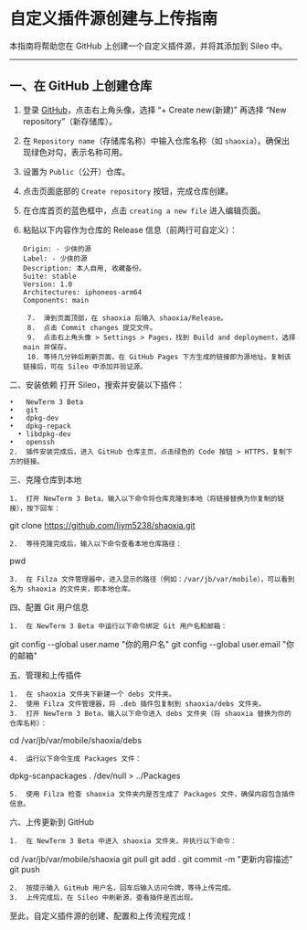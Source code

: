 # 自定义插件源创建与上传指南

本指南将帮助您在 GitHub 上创建一个自定义插件源，并将其添加到 Sileo 中。

---

## 一、在 GitHub 上创建仓库

1. 登录 [GitHub](https://github.com/)，点击右上角头像，选择 “+ Create new(新建)” 再选择 “New repository”（新存储库）。
2. 在 `Repository name`（存储库名称）中输入仓库名称（如 `shaoxia`）。确保出现绿色对勾，表示名称可用。
3. 设置为 `Public`（公开）仓库。
4. 点击页面底部的 `Create repository` 按钮，完成仓库创建。
5. 在仓库首页的蓝色框中，点击 `creating a new file` 进入编辑页面。
6. 粘贴以下内容作为仓库的 Release 信息（前两行可自定义）：

   ```plaintext
   Origin: - 少侠的源
   Label: - 少侠的源
   Description: 本人自用, 收藏备份。
   Suite: stable
   Version: 1.0
   Architectures: iphoneos-arm64
   Components: main

	7.	滑到页面顶部，在 shaoxia 后输入 shaoxia/Release。
	8.	点击 Commit changes 提交文件。
	9.	点击右上角头像 > Settings > Pages，找到 Build and deployment，选择 main 并保存。
	10.	等待几分钟后刷新页面，在 GitHub Pages 下方生成的链接即为源地址。复制该链接后，可在 Sileo 中添加并验证源。

二、安装依赖
打开 Sileo，搜索并安装以下插件：
    
    •	NewTerm 3 Beta
  	•	git
  	•	dpkg-dev
  	•	dpkg-repack
	  •	libdpkg-dev
  	•	openssh
	2.	插件安装完成后，进入 GitHub 仓库主页，点击绿色的 Code 按钮 > HTTPS，复制下方的链接。

三、克隆仓库到本地

	1.	打开 NewTerm 3 Beta，输入以下命令将仓库克隆到本地（将链接替换为你复制的链接），按下回车：

git clone https://github.com/liym5238/shaoxia.git


	2.	等待克隆完成后，输入以下命令查看本地仓库路径：

pwd


	3.	在 Filza 文件管理器中，进入显示的路径（例如：/var/jb/var/mobile），可以看到名为 shaoxia 的文件夹，即本地仓库。

四、配置 Git 用户信息

	1.	在 NewTerm 3 Beta 中运行以下命令绑定 Git 用户名和邮箱：

git config --global user.name "你的用户名"
git config --global user.email "你的邮箱"



五、管理和上传插件

	1.	在 shaoxia 文件夹下新建一个 debs 文件夹。
	2.	使用 Filza 文件管理器，将 .deb 插件包复制到 shaoxia/debs 文件夹。
	3.	打开 NewTerm 3 Beta，输入以下命令进入 debs 文件夹（将 shaoxia 替换为你的仓库名称）：

cd /var/jb/var/mobile/shaoxia/debs


	4.	运行以下命令生成 Packages 文件：

dpkg-scanpackages . /dev/null > ../Packages


	5.	使用 Filza 检查 shaoxia 文件夹内是否生成了 Packages 文件，确保内容包含插件信息。

六、上传更新到 GitHub

	1.	在 NewTerm 3 Beta 中进入 shaoxia 文件夹，并执行以下命令：

cd /var/jb/var/mobile/shaoxia
git pull
git add .
git commit -m "更新内容描述"
git push


	2.	按提示输入 GitHub 用户名，回车后输入访问令牌，等待上传完成。
	3.	上传完成后，在 Sileo 中刷新源，查看插件是否出现。

至此，自定义插件源的创建、配置和上传流程完成！


